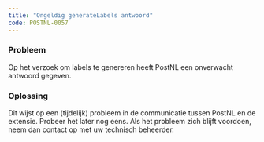 ```yaml
---
title: "Ongeldig generateLabels antwoord"
code: POSTNL-0057
---
```

### Probleem

Op het verzoek om labels te genereren heeft PostNL een onverwacht antwoord gegeven.

### Oplossing

Dit wijst op een (tijdelijk) probleem in de communicatie tussen PostNL en de extensie. Probeer het later nog eens. Als het probleem zich blijft voordoen, neem dan contact op met uw technisch beheerder.
